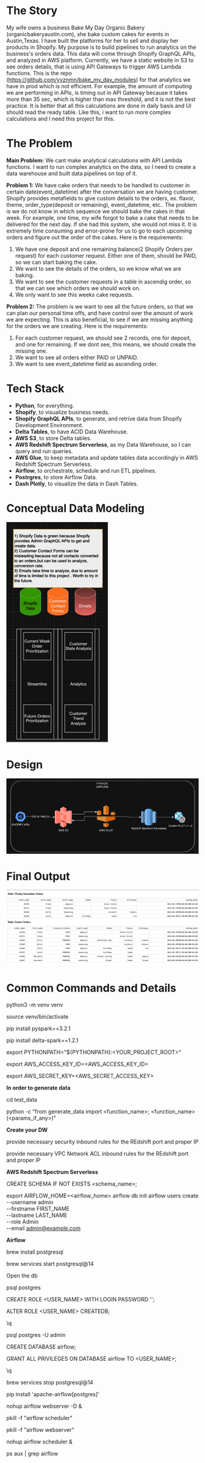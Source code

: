 # The Story

My wife owns a business Bake My Day Organic Bakery (organicbakeryaustin.com), she bake custom cakes for events in Austin,Texas. I have built the platforms for her to sell and display her products in Shopify. My purpose is to build pipelines to run analytics on the business's orders data. This data will come through Shopify GraphQL APIs, and analyzed in AWS platform. Currently, we have a static website in S3 to see orders details, that is using API Gateways to trigger AWS Lambda functions. This is the repo (https://github.com/yvznmn/bake_my_day_modules) for that analytics we have in prod which is not efficient. For example, the amount of computing we are performing in APIs, is timing out in API Gateway because it takes more than 35 sec, which is higher than max threshold, and it is not the best practice. It is better that all this calculations are done in daily basis and UI should read the ready table. Like this, i want to run more complex calculations and I need this project for this.

# The Problem

<b>Main Problem:</b> We cant make analytical calculations with API Lambda functions. I want to run complex analytics on the data, so I need to create a data warehouse and built data pipelines on top of it.

<b>Problem 1:</b> We have cake orders that needs to be handled to customer in certain date(event_datetime) after the conversation we are having customer. Shopify provides metafields to give custom details to the orders, ex. flavor, theme, order_type(deposit or remaining), event_datetime, etc.. The problem is we do not know in which sequence we should bake the cakes in that week. For example, one time, my wife forgot to bake a cake that needs to be delivered for the next day. If she had this system, she would not miss it. It is extremely time consuming and error-prone for us to go to each upcoming orders and figure out the order of the cakes. Here is the requirements:
1) We have one deposit and one remaining balance(2 Shopify Orders per request) for each customer request. Either one of them, should be PAID, so we can start baking the cake.
2) We want to see the details of the orders, so we know what we are baking.
3) We want to see the customer requests in a table in ascendig order, so that we can see which orders we should work on.
4) We only want to see this weeks cake requests.

<b>Problem 2:</b> The problem is we want to see all the future orders, so that we can plan our personal time offs, and have control over the amount of work we are expecting. This is also beneficial, to see if we are missing anything for the orders we are creating. Here is the requirements:
1) For each customer request, we should see 2 records, one for deposit, and one for remaining. If we dont see, this means, we should create the missing one.
2) We want to see all orders either PAID or UNPAID.
3) We want to see event_datetime field as ascending order.

# Tech Stack

* <b>Python</b>, for everything.
* <b>Shopify</b>, to visualize business needs.
* <b>Shopify GraphQL APIs</b>, to generate, and retrive data from Shopify Development Environment.
* <b>Delta Tables</b>, to have ACID Data Warehouse.
* <b>AWS S3</b>, to store Delta tables.
* <b>AWS Redshift Spectrum Serverless</b>, as my Data Warehouse, so I can query and run queries.
* <b>AWS Glue</b>, to keep metadata and update tables data accordingly in AWS Redshift Spectrum Serverless.
* <b>Airflow</b>, to orchestrate, schedule and run ETL pipelines.
* <b>Postrgres</b>, to store Airflow Data.
* <b>Dash Plotly</b>, to visualize the data in Dash Tables.

# Conceptual Data Modeling
![alt text](images/conceptual_data_model.png)

# Design
![alt text](images/design.png)

# Final Output
![alt text](images/final_output.png)

# Common Commands and Details

python3 -m venv venv

source venv/bin/activate

pip install pyspark==3.2.1

pip install delta-spark==1.2.1

export PYTHONPATH="${PYTHONPATH}:<YOUR_PROJECT_ROOT>"

export AWS_ACCESS_KEY_ID=<AWS_ACCESS_KEY_ID>

export AWS_SECRET_KEY=<AWS_SECRET_ACCESS_KEY>


<b>In order to generate data</b>

cd test_data

python -c "from generate_data import <function_name>; <function_name>(<params_if_any>)"

<b>Create your DW</b>

provide necessary security inbound rules for the REdshift port and proper IP

provide necessary VPC Network ACL inbound rules for the REdshift port and proper IP

<b>AWS Redshift Spectrum Serverless</b>

CREATE SCHEMA IF NOT EXISTS <schema_name>;

export AIRFLOW_HOME=<airflow_home>
airflow db init
airflow users create \
   --username admin \
   --firstname FIRST_NAME \
   --lastname LAST_NAME \
   --role Admin \
   --email admin@example.com

<b>Airflow</b>

brew install postgresql

brew services start postgresql@14

Open the db

psql postgres

CREATE ROLE <USER_NAME> WITH LOGIN PASSWORD '<PWD>';

ALTER ROLE <USER_NAME> CREATEDB;

\q 

psql postgres -U admin

CREATE DATABASE airflow;

GRANT ALL PRIVILEGES ON DATABASE airflow TO <USER_NAME>;

\q

brew services stop postgresql@14

pip install 'apache-airflow[postgres]'

nohup airflow webserver -D &

pkill -f "airflow scheduler"

pkill -f "airflow webserver"

nohup airflow scheduler &

ps aux | grep airflow
